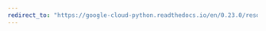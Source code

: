 ```yaml
---
redirect_to: "https://google-cloud-python.readthedocs.io/en/0.23.0/resource-manager-client.html"
---
```

